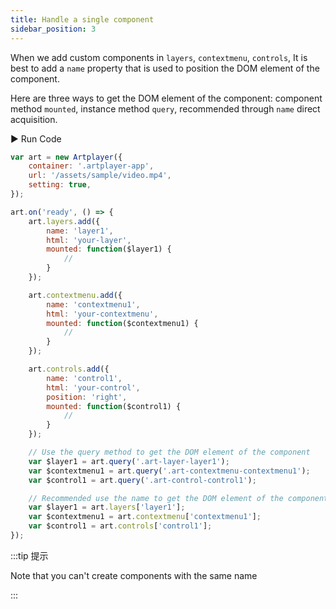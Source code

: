 ```yaml
---
title: Handle a single component
sidebar_position: 3
---
```


When we add custom components in `layers`, `contextmenu`, `controls`, It is best to add a `name` property that is used to position the DOM element of the component.

Here are three ways to get the DOM element of the component: component method `mounted`, instance method `query`, recommended through `name` direct acquisition.

<div className="run-code">▶ Run Code</div>

```js
var art = new Artplayer({
    container: '.artplayer-app',
    url: '/assets/sample/video.mp4',
    setting: true,
});

art.on('ready', () => {
    art.layers.add({
        name: 'layer1',
        html: 'your-layer',
        mounted: function($layer1) {
            //
        }
    });

    art.contextmenu.add({
        name: 'contextmenu1',
        html: 'your-contextmenu',
        mounted: function($contextmenu1) {
            //
        }
    });

    art.controls.add({
        name: 'control1',
        html: 'your-control',
        position: 'right',
        mounted: function($control1) {
            //
        }
    });

    // Use the query method to get the DOM element of the component
    var $layer1 = art.query('.art-layer-layer1');
    var $contextmenu1 = art.query('.art-contextmenu-contextmenu1');
    var $control1 = art.query('.art-control-control1');

    // Recommended use the name to get the DOM element of the component
    var $layer1 = art.layers['layer1'];
    var $contextmenu1 = art.contextmenu['contextmenu1'];
    var $control1 = art.controls['control1'];
});
```

:::tip 提示

Note that you can't create components with the same name

:::
